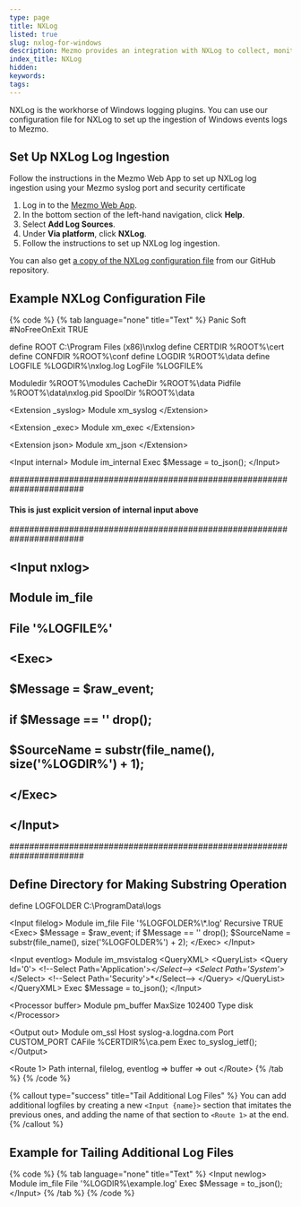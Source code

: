 ```yaml
---
type: page
title: NXLog
listed: true
slug: nxlog-for-windows
description: Mezmo provides an integration with NXLog to collect, monitor, and analyze Windows event logs.
index_title: NXLog
hidden: 
keywords: 
tags: 
---
```



NXLog is the workhorse of Windows logging plugins. You can use our configuration file for NXLog to set up the ingestion of Windows events logs to Mezmo.

## Set Up NXLog Log Ingestion

Follow the instructions in the Mezmo Web App to set up NXLog log ingestion using your Mezmo syslog port and security certificate

1. Log in to the [Mezmo Web App](http://app.mezmo.com).
2. In the bottom section of the left-hand navigation, click **Help**.
3. Select **Add Log Sources**.
4. Under **Via platform**, click **NXLog**.
5. Follow the instructions to set up NXLog log ingestion.

You can also get [a copy of the NXLog configuration file](https://github.com/logdna/logdna-nxlog) from our GitHub repository.

## Example NXLog Configuration File

{% code %}
{% tab language="none" title="Text" %}
Panic Soft
#NoFreeOnExit TRUE

define ROOT     C:\\Program Files (x86)\\nxlog
define CERTDIR  %ROOT%\\cert
define CONFDIR  %ROOT%\\conf
define LOGDIR   %ROOT%\\data
define LOGFILE  %LOGDIR%\\nxlog.log
LogFile %LOGFILE%

Moduledir %ROOT%\\modules
CacheDir  %ROOT%\\data
Pidfile   %ROOT%\\data\\nxlog.pid
SpoolDir  %ROOT%\\data

&lt;Extension _syslog&gt;
Module      xm_syslog
&lt;/Extension&gt;

&lt;Extension _exec&gt;
Module      xm_exec
&lt;/Extension&gt;

&lt;Extension json&gt;
Module	xm_json
&lt;/Extension&gt;

&lt;Input internal&gt;
Module im_internal
Exec $Message = to_json();
&lt;/Input&gt;

#######################################################################

#### This is just explicit version of internal input above ###########
#######################################################################

## &lt;Input nxlog&gt;

##     Module im_file

##     File '%LOGFILE%'

##     &lt;Exec&gt;

##         $Message = $raw_event;

##         if $Message == '' drop();

##         $SourceName = substr(file_name(), size('%LOGDIR%') + 1);

##     &lt;/Exec&gt;

## &lt;/Input&gt;
#######################################################################


## Define Directory for Making Substring Operation
define LOGFOLDER C:\\ProgramData\\logs

&lt;Input filelog&gt;
Module im_file
File '%LOGFOLDER%\\*.log'
Recursive TRUE
&lt;Exec&gt;
$Message = $raw_event;
if $Message == '' drop();
$SourceName = substr(file_name(), size('%LOGFOLDER%') + 2);
&lt;/Exec&gt;
&lt;/Input&gt;

&lt;Input eventlog&gt;
Module im_msvistalog
&lt;QueryXML&gt;
&lt;QueryList&gt;
&lt;Query Id='0'&gt;
&lt;!--Select Path='Application'&gt;*&lt;/Select--&gt;
&lt;Select Path='System'&gt;*&lt;/Select&gt;
&lt;!--Select Path='Security'&gt;*&lt;/Select--&gt;
&lt;/Query&gt;
&lt;/QueryList&gt;
&lt;/QueryXML&gt;
Exec $Message = to_json();
&lt;/Input&gt;

&lt;Processor buffer&gt;
Module pm_buffer
MaxSize 102400
Type disk
&lt;/Processor&gt;

&lt;Output out&gt;
Module om_ssl
Host syslog-a.logdna.com
Port CUSTOM_PORT
CAFile %CERTDIR%\ca.pem
Exec to_syslog_ietf();
&lt;/Output&gt;

&lt;Route 1&gt;
Path internal, filelog, eventlog =&gt; buffer =&gt; out
&lt;/Route&gt;
{% /tab %}
{% /code %}

{% callout type="success" title="Tail Additional Log Files" %}
You can add additional logfiles by creating a new `<Input {name}>` section that imitates the previous ones, and adding the name of that section to `<Route 1>` at the end.
{% /callout %}

## Example for Tailing Additional Log Files

{% code %}
{% tab language="none" title="Text" %}
&lt;Input newlog&gt;
Module im_file
File '%LOGDIR%\\example.log'
Exec $Message = to_json();
&lt;/Input&gt;
{% /tab %}
{% /code %}
